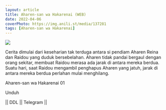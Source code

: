 ```yaml
---
layout: article
title: Aharen-san wa Hakarenai (WEB)
date: 2022-04-06
coverPhoto: https://img.anili.st/media/137281
tags: [Aharen-san wa Hakarenai]
---
```


![](https://img.anili.st/media/137281)

Cerita dimulai dari keseharian tak terduga antara si pendiam Aharen Reina dan Raidou yang duduk bersebelahan.
Aharen tidak pandai bergaul dengan orang sekitar, membuat Raidou merasa ada jarak di antara mereka berdua.
Suatu hari, saat Raidou mengambil penghapus Aharen yang jatuh, jarak di antara mereka berdua perlahan mulai menghilang.

<text onclick="myFunction()">Aharen-san wa Hakarenai 01</text>
<div id="Tautan Unduh">
<p>Unduh</p>|| DDL || Telegram || 
</div>

<script src: "assets/js/prod/downloadlink.js"